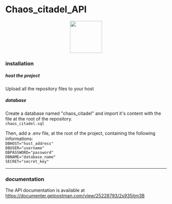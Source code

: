 
# Chaos_citadel_API
<div align="center">
<img  src="https://cdn-icons-png.flaticon.com/512/5169/5169269.png" width="100px">
</div>

### installation
##### host the project
Upload all the repository files to your host</br>


##### database
Create a database named "chaos_citadel" and import it's content with the file at the root of the repository.
</br>
`chaos_citadel.sql` 

Then, add a .env file, at the root of the project,  containing the following informations:
</br>
`DBHOST="host_address"`
</br>
`DBUSER="username"`
</br>
`DBPASSWORD="password"`
</br>
`DBNAME="database_name"`
</br>
`SECRET="secret_key"`

---
### documentation
The API documentation is available at https://documenter.getpostman.com/view/25228793/2s935itm3B


